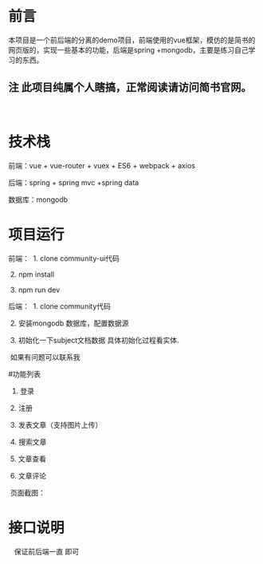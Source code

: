 # 前言
本项目是一个前后端的分离的demo项目，前端使用的vue框架，模仿的是简书的网页版的，实现一些基本的功能，后端是spring +mongodb，主要是练习自己学习的东西。

   ## 注 此项目纯属个人瞎搞，正常阅读请访问简书官网。
   
# 技术栈
前端：vue + vue-router + vuex + ES6 + webpack + axios 

后端：spring + spring mvc +spring data 

数据库：mongodb 

# 项目运行
前端： 
  1. clone community-ui代码
  
  2. npm install 
  
  3. npm run dev

后端：
  1. clone community代码   
  
  2. 安装mongodb 数据库，配置数据源
  
  3. 初始化一下subject文档数据 具体初始化过程看实体.
  
  如果有问题可以联系我
  
  
 #功能列表
 
  1. 登录
  
  2. 注册
  
  3. 发表文章（支持图片上传）
  
  4. 搜索文章 
  
  5. 文章查看
  
  6. 文章评论
  
  页面截图：
  
 # 接口说明 
 
    保证前后端一直 即可
    
    
  
       
